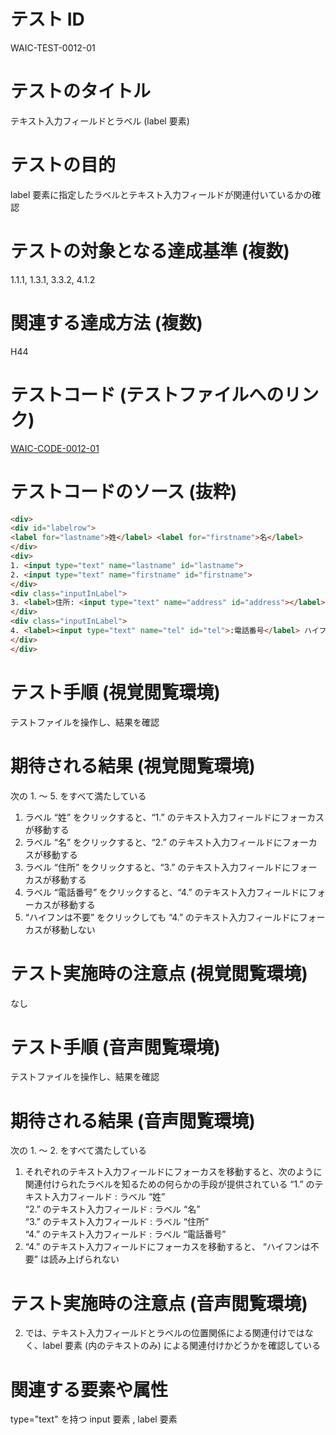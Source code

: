 

# テスト ID
WAIC-TEST-0012-01

# テストのタイトル
テキスト入力フィールドとラベル (label 要素)

# テストの目的
label 要素に指定したラベルとテキスト入力フィールドが関連付いているかの確認

# テストの対象となる達成基準 (複数)
1.1.1, 1.3.1, 3.3.2, 4.1.2

# 関連する達成方法 (複数)
H44

# テストコード (テストファイルへのリンク)
[WAIC-CODE-0012-01](https://waic.github.io/as_test/WAIC-CODE/WAIC-CODE-0012-01.html)

# テストコードのソース (抜粋)
```html
<div>
<div id="labelrow">
<label for="lastname">姓</label> <label for="firstname">名</label> 
</div>
<div>
1. <input type="text" name="lastname" id="lastname">
2. <input type="text" name="firstname" id="firstname">
</div>
<div class="inputInLabel">
3. <label>住所: <input type="text" name="address" id="address"></label>
</div>
<div class="inputInLabel">
4. <label><input type="text" name="tel" id="tel">:電話番号</label> ハイフンは不要
</div>
</div>

```
# テスト手順 (視覚閲覧環境)
テストファイルを操作し、結果を確認

# 期待される結果 (視覚閲覧環境)
次の 1. 〜 5. をすべて満たしている
1. ラベル “姓” をクリックすると、“1.” のテキスト入力フィールドにフォーカスが移動する 
2. ラベル “名” をクリックすると、“2.” のテキスト入力フィールドにフォーカスが移動する 
3. ラベル “住所” をクリックすると、“3.” のテキスト入力フィールドにフォーカスが移動する 
4. ラベル “電話番号” をクリックすると、“4.” のテキスト入力フィールドにフォーカスが移動する 
5. “ハイフンは不要” をクリックしても “4.” のテキスト入力フィールドにフォーカスが移動しない

# テスト実施時の注意点 (視覚閲覧環境)
なし

# テスト手順 (音声閲覧環境)
テストファイルを操作し、結果を確認

# 期待される結果 (音声閲覧環境)
次の 1. 〜 2. をすべて満たしている
1. それぞれのテキスト入力フィールドにフォーカスを移動すると、次のように関連付けられたラベルを知るための何らかの手段が提供されている
“1.” のテキスト入力フィールド : ラベル “姓”  
“2.” のテキスト入力フィールド : ラベル “名”  
“3.” のテキスト入力フィールド : ラベル “住所”  
“4.” のテキスト入力フィールド : ラベル “電話番号” 
2. “4.” のテキスト入力フィールドにフォーカスを移動すると、 “ハイフンは不要” は読み上げられない

# テスト実施時の注意点 (音声閲覧環境)
2. では、テキスト入力フィールドとラベルの位置関係による関連付けではなく、label 要素 (内のテキストのみ) による関連付けかどうかを確認している

# 関連する要素や属性
type="text" を持つ input 要素 , label 要素


